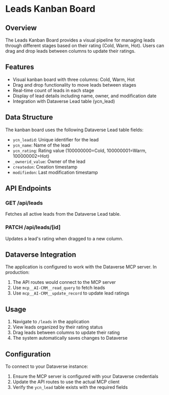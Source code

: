 # Leads Kanban Board

## Overview
The Leads Kanban Board provides a visual pipeline for managing leads through different stages based on their rating (Cold, Warm, Hot). Users can drag and drop leads between columns to update their ratings.

## Features
- Visual kanban board with three columns: Cold, Warm, Hot
- Drag and drop functionality to move leads between stages
- Real-time count of leads in each stage
- Display of lead details including name, owner, and modification date
- Integration with Dataverse Lead table (ycn_lead)

## Data Structure
The kanban board uses the following Dataverse Lead table fields:
- `ycn_leadid`: Unique identifier for the lead
- `ycn_name`: Name of the lead
- `ycn_rating`: Rating value (100000000=Cold, 100000001=Warm, 100000002=Hot)
- `_ownerid_value`: Owner of the lead
- `createdon`: Creation timestamp
- `modifiedon`: Last modification timestamp

## API Endpoints

### GET /api/leads
Fetches all active leads from the Dataverse Lead table.

### PATCH /api/leads/[id]
Updates a lead's rating when dragged to a new column.

## Dataverse Integration
The application is configured to work with the Dataverse MCP server. In production:
1. The API routes would connect to the MCP server
2. Use `mcp__AI-CRM__read_query` to fetch leads
3. Use `mcp__AI-CRM__update_record` to update lead ratings

## Usage
1. Navigate to `/leads` in the application
2. View leads organized by their rating status
3. Drag leads between columns to update their rating
4. The system automatically saves changes to Dataverse

## Configuration
To connect to your Dataverse instance:
1. Ensure the MCP server is configured with your Dataverse credentials
2. Update the API routes to use the actual MCP client
3. Verify the `ycn_lead` table exists with the required fields